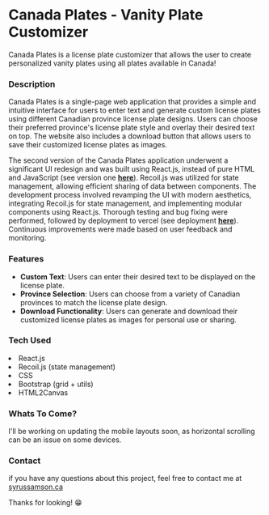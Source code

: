 # Canada Plates - Vanity Plate Customizer

Canada Plates is a license plate customizer that allows the user to create personalized vanity plates using all plates available in Canada!

### Description

Canada Plates is a single-page web application that provides a simple and intuitive interface for users to enter text and generate custom license plates using different Canadian province license plate designs. Users can choose their preferred province's license plate style and overlay their desired text on top. The website also includes a download button that allows users to save their customized license plates as images.

The second version of the Canada Plates application underwent a significant UI redesign and was built using React.js, instead of pure HTML and JavaScript (see version one <a target="_blank" href='https://coolokawesome.github.io/vanityPlates/'><u><b>here</b></u></a>). Recoil.js was utilized for state management, allowing efficient sharing of data between components. The development process involved revamping the UI with modern aesthetics, integrating Recoil.js for state management, and implementing modular components using React.js. Thorough testing and bug fixing were performed, followed by deployment to vercel (see deployment <a href="https://canada-plates.vercel.app/"><u><b>here</b></u></a>). Continuous improvements were made based on user feedback and monitoring.

### Features

<ul>
<li>
<strong>Custom Text</strong>: Users can enter their desired text to be displayed on the license plate.
</li>
<li><strong>Province Selection</strong>: Users can choose from a variety of Canadian provinces to match the license plate design.
</li>
<li><strong>Download Functionality</strong>: Users can generate and download their customized license plates as images for personal use or sharing.</li></ul>

### Tech Used

<li>React.js</li>
<li>Recoil.js (state management)</li>
<li>CSS</li>
<li>Bootstrap (grid + utils)</li>
<li>HTML2Canvas</li>

### Whats To Come?

I'll be working on updating the mobile layouts soon, as horizontal scrolling can be an issue on some devices.

### Contact

if you have any questions about this project, feel free to contact me at <a href="https://syrussamson.ca">syrussamson.ca</a>

Thanks for looking! 😁
